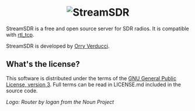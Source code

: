 <h1 align="center"><img alt="StreamSDR" src="https://raw.githubusercontent.com/orryverducci/StreamSDR/main/assets/logo.svg"/></h1>

StreamSDR is a free and open source server for SDR radios. It is compatible with [rtl_tcp](https://osmocom.org/projects/rtl-sdr/wiki).

StreamSDR is developed by [Orry Verducci](https://www.orryverducci.co.uk/).

What's the license?
-------------------

This software is distributed under the terms of the [GNU General Public License, version 3](https://www.gnu.org/licenses/gpl-3.0.html). Full terms can be read in LICENSE.md included in the source code.

*Logo: Router by logan from the Noun Project*
